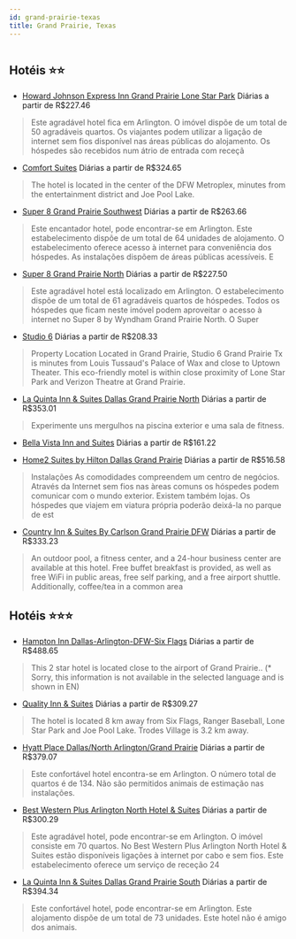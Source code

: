 ```yaml
---
id: grand-prairie-texas
title: Grand Prairie, Texas
---
```


<center><img src="https://assets.cosmos-data.com/1/03afb2ccf559b9d35c21ba6aafcaab36-116747.jpg" alt="" /></center>


## Hotéis ⭐️⭐️

-    [Howard Johnson Express Inn Grand Prairie Lone Star Park](https://www.hurb.com/aud/https://www.hurb.com/hoteis/grand-prairie/howard-johnson-express-inn-grand-prairie-lone-star-park-JNP-JP147902?cmp=18055) Diárias a partir de R$227.46
   > Este agradável hotel fica em Arlington. O imóvel dispõe de um total de 50 agradáveis quartos. Os viajantes podem utilizar a ligação de internet sem fios disponível nas áreas públicas do alojamento. Os hóspedes são recebidos num átrio de entrada com receçã
-    [Comfort Suites](https://www.hurb.com/aud/https://www.hurb.com/hoteis/grand-prairie/comfort-suites-JNP-JP197497?cmp=18055) Diárias a partir de R$324.65
   > The hotel is located in the center of the DFW Metroplex, minutes from the entertainment district and Joe Pool Lake.
-    [Super 8 Grand Prairie Southwest](https://www.hurb.com/aud/https://www.hurb.com/hoteis/grand-prairie/super-8-grand-prairie-southwest-JNP-JP084369?cmp=18055) Diárias a partir de R$263.66
   > Este encantador hotel, pode encontrar-se em Arlington. Este estabelecimento dispõe de um total de 64 unidades de alojamento. O estabelecimento oferece acesso à internet para conveniência dos hóspedes. As instalações dispõem de áreas públicas acessíveis. E
-    [Super 8 Grand Prairie North](https://www.hurb.com/aud/https://www.hurb.com/hoteis/grand-prairie/super-8-grand-prairie-north-JNP-JP978187?cmp=18055) Diárias a partir de R$227.50
   > Este agradável hotel está localizado em Arlington. O estabelecimento dispõe de um total de 61 agradáveis quartos de hóspedes. Todos os hóspedes que ficam neste imóvel podem aproveitar o acesso à internet no Super 8 by Wyndham Grand Prairie North. O Super 
-    [Studio 6](https://www.hurb.com/aud/https://www.hurb.com/hoteis/grand-prairie/studio-6-JNP-JP111336?cmp=18055) Diárias a partir de R$208.33
   > Property Location Located in Grand Prairie, Studio 6 Grand Prairie Tx is minutes from Louis Tussaud&apos;s Palace of Wax and close to Uptown Theater. This eco-friendly motel is within close proximity of Lone Star Park and Verizon Theatre at Grand Prairie.
-    [La Quinta Inn & Suites Dallas Grand Prairie North](https://www.hurb.com/aud/https://www.hurb.com/hoteis/grand-prairie/la-quinta-inn-suites-dallas-grand-prairie-north-JNP-JP00152M?cmp=18055) Diárias a partir de R$353.01
   > Experimente uns mergulhos na piscina exterior e uma sala de fitness.
-    [Bella Vista Inn and Suites](https://www.hurb.com/aud/https://www.hurb.com/hoteis/grand-prairie/bella-vista-inn-and-suites-JNP-JP439691?cmp=18055) Diárias a partir de R$161.22
   > 
-    [Home2 Suites by Hilton Dallas Grand Prairie](https://www.hurb.com/aud/https://www.hurb.com/hoteis/grand-prairie/home2-suites-by-hilton-dallas-grand-prairie-JNP-JP01573M?cmp=18055) Diárias a partir de R$516.58
   > Instalações
As comodidades compreendem um centro de negócios. Através da Internet sem fios nas àreas comuns os hóspedes podem comunicar com o mundo exterior. Existem também lojas. Os hóspedes que viajem em viatura própria poderão deixá-la no parque de est
-    [Country Inn & Suites By Carlson Grand Prairie DFW](https://www.hurb.com/aud/https://www.hurb.com/hoteis/grand-prairie/country-inn-suites-by-carlson-grand-prairie-dfw-JNP-JP303797?cmp=18055) Diárias a partir de R$333.23
   > An outdoor pool, a fitness center, and a 24-hour business center are available at this hotel. Free buffet breakfast is provided, as well as free WiFi in public areas, free self parking, and a free airport shuttle. Additionally, coffee/tea in a common area

## Hotéis ⭐️⭐️⭐️

-    [Hampton Inn Dallas-Arlington-DFW-Six Flags](https://www.hurb.com/aud/https://www.hurb.com/hoteis/grand-prairie/hampton-inn-dallas-arlington-dfw-six-flags-JNP-JP061146?cmp=18055) Diárias a partir de R$488.65
   > This 2 star hotel is located close to the airport of Grand Prairie.. (* Sorry, this information is not available in the selected language and is shown in EN) 
-    [Quality Inn & Suites](https://www.hurb.com/aud/https://www.hurb.com/hoteis/grand-prairie/quality-inn-suites-JNP-JP234210?cmp=18055) Diárias a partir de R$309.27
   > The hotel is located 8 km away from Six Flags, Ranger Baseball, Lone Star Park and Joe Pool Lake. Trodes Village is 3.2 km away.
-    [Hyatt Place Dallas/North Arlington/Grand Prairie](https://www.hurb.com/aud/https://www.hurb.com/hoteis/grand-prairie/hyatt-place-dallas-north-arlington-grand-prairie-JNP-JP765181?cmp=18055) Diárias a partir de R$379.07
   > Este confortável hotel encontra-se em Arlington. O número total de quartos é de 134. Não são permitidos animais de estimação nas instalações. 
-    [Best Western Plus Arlington North Hotel & Suites](https://www.hurb.com/aud/https://www.hurb.com/hoteis/grand-prairie/best-western-plus-arlington-north-hotel-suites-JNP-JP455563?cmp=18055) Diárias a partir de R$300.29
   > Este agradável hotel, pode encontrar-se em Arlington. O imóvel consiste em 70 quartos. No Best Western Plus Arlington North Hotel &amp; Suites estão disponíveis ligações à internet por cabo e sem fios. Este estabelecimento oferece um serviço de receção 24
-    [La Quinta Inn & Suites Dallas Grand Prairie South](https://www.hurb.com/aud/https://www.hurb.com/hoteis/grand-prairie/la-quinta-inn-suites-dallas-grand-prairie-south-JNP-JP061980?cmp=18055) Diárias a partir de R$394.34
   > Este confortável hotel, pode encontrar-se em Arlington. Este alojamento dispõe de um total de 73 unidades. Este hotel não é amigo dos animais. 
